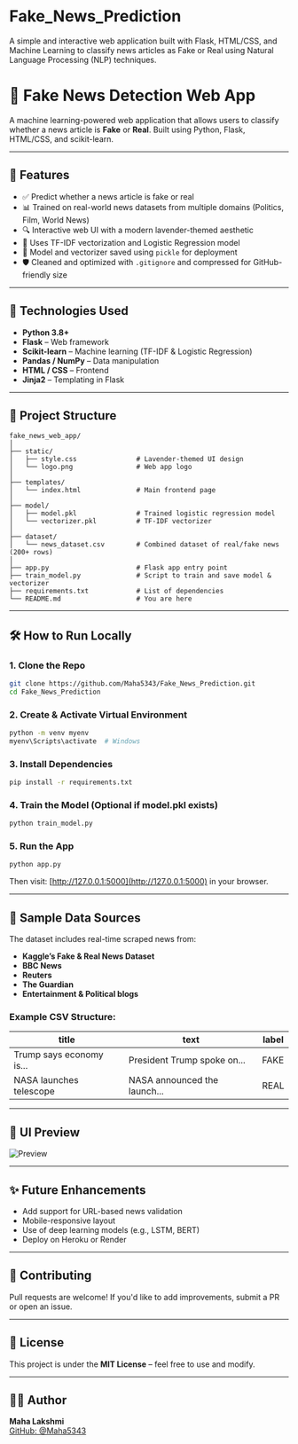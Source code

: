 # Fake_News_Prediction
A simple and interactive web application built with Flask, HTML/CSS, and Machine Learning to classify news articles as Fake or Real using Natural Language Processing (NLP) techniques.
# 📰 Fake News Detection Web App

A machine learning-powered web application that allows users to classify whether a news article is **Fake** or **Real**. Built using Python, Flask, HTML/CSS, and scikit-learn.

---

## 🚀 Features

- ✅ Predict whether a news article is fake or real
- 📊 Trained on real-world news datasets from multiple domains (Politics, Film, World News)
- 🔍 Interactive web UI with a modern lavender-themed aesthetic
- 🧠 Uses TF-IDF vectorization and Logistic Regression model
- 📁 Model and vectorizer saved using `pickle` for deployment
- 🛡️ Cleaned and optimized with `.gitignore` and compressed for GitHub-friendly size

---

## 🧠 Technologies Used

- **Python 3.8+**
- **Flask** – Web framework
- **Scikit-learn** – Machine learning (TF-IDF & Logistic Regression)
- **Pandas / NumPy** – Data manipulation
- **HTML / CSS** – Frontend
- **Jinja2** – Templating in Flask

---

## 📂 Project Structure

```
fake_news_web_app/
│
├── static/
│   ├── style.css               # Lavender-themed UI design
│   └── logo.png                # Web app logo
│
├── templates/
│   └── index.html              # Main frontend page
│
├── model/
│   ├── model.pkl               # Trained logistic regression model
│   └── vectorizer.pkl          # TF-IDF vectorizer
│
├── dataset/
│   └── news_dataset.csv        # Combined dataset of real/fake news (200+ rows)
│
├── app.py                      # Flask app entry point
├── train_model.py              # Script to train and save model & vectorizer
├── requirements.txt            # List of dependencies
└── README.md                   # You are here
```

---

## 🛠️ How to Run Locally

### 1. Clone the Repo
```bash
git clone https://github.com/Maha5343/Fake_News_Prediction.git
cd Fake_News_Prediction
```

### 2. Create & Activate Virtual Environment
```bash
python -m venv myenv
myenv\Scripts\activate  # Windows
```

### 3. Install Dependencies
```bash
pip install -r requirements.txt
```

### 4. Train the Model (Optional if model.pkl exists)
```bash
python train_model.py
```

### 5. Run the App
```bash
python app.py
```

Then visit: [http://127.0.0.1:5000](http://127.0.0.1:5000) in your browser.

---

## 🧪 Sample Data Sources

The dataset includes real-time scraped news from:
- **Kaggle’s Fake & Real News Dataset**
- **BBC News**
- **Reuters**
- **The Guardian**
- **Entertainment & Political blogs**

### Example CSV Structure:

| title                      | text                          | label   |
|---------------------------|-------------------------------|---------|
| Trump says economy is...  | President Trump spoke on...   | FAKE    |
| NASA launches telescope   | NASA announced the launch...  | REAL    |

---

## 📸 UI Preview

![Preview](static/screenshot.png)

---

## ✨ Future Enhancements

- Add support for URL-based news validation
- Mobile-responsive layout
- Use of deep learning models (e.g., LSTM, BERT)
- Deploy on Heroku or Render

---

## 🤝 Contributing

Pull requests are welcome! If you'd like to add improvements, submit a PR or open an issue.

---

## 📄 License

This project is under the **MIT License** – feel free to use and modify.

---

## 👩‍💻 Author

**Maha Lakshmi**  
[GitHub: @Maha5343](https://github.com/Maha5343)

